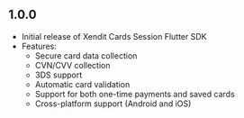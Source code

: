## 1.0.0

* Initial release of Xendit Cards Session Flutter SDK
* Features:
  * Secure card data collection
  * CVN/CVV collection
  * 3DS support
  * Automatic card validation
  * Support for both one-time payments and saved cards
  * Cross-platform support (Android and iOS)
